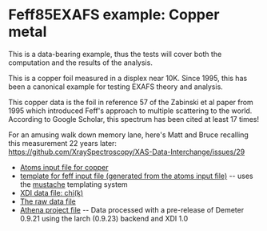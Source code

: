 # Feff85EXAFS example: Copper metal

This is a data-bearing example, thus the tests will cover both the
computation and the results of the analysis.

This is a copper foil measured in a displex near 10K.  Since 1995,
this has been a canonical example for testing EXAFS theory and analysis.

This copper data is the foil in reference 57 of the Zabinski et al
paper from 1995 which introduced Feff's approach to multiple
scattering to the world.  According to Google Scholar, this spectrum
has been cited at least 17 times!

For an amusing walk down memory lane, here's Matt and Bruce recalling
this measurement 22 years later:
https://github.com/XraySpectroscopy/XAS-Data-Interchange/issues/29


* [Atoms input file for copper](Copper_atoms.inp)
* [template for feff input file (generated from the atoms input file)](Copper.mustache) -- uses the [mustache](http://mustache.github.io/) templating system
* [XDI data file: chi(k)](Copper.chik)
* [The raw data file](cu.012)
* [Athena project file](Copper.prj) -- Data processed with a pre-release of Demeter 0.9.21 using the larch (0.9.23) backend and XDI 1.0

